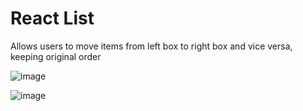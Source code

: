 # React List 

Allows users to move items from left box to right box and vice versa, keeping original order

![image](https://github.com/Jacob19999/react-moveItemsFromBoxes/assets/26366586/9c6619ac-aa8a-4a2d-9378-1555a0ae000e)

![image](https://github.com/Jacob19999/react-moveItemsFromBoxes/assets/26366586/bb145a51-753f-4419-95d5-cbdd3df156eb)
